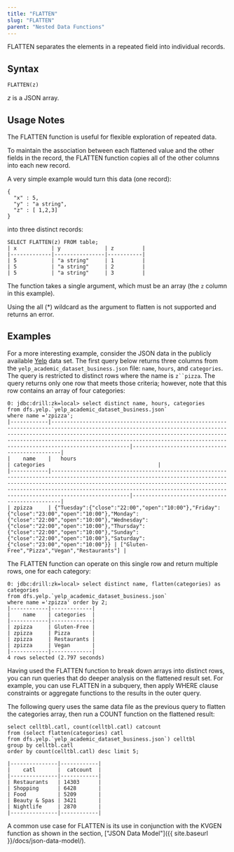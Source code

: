 ```yaml
---
title: "FLATTEN"
slug: "FLATTEN"
parent: "Nested Data Functions"
---
```

FLATTEN separates the elements in a repeated field into individual records.

## Syntax

    FLATTEN(z)

*z* is a JSON array.

## Usage Notes

The FLATTEN function is useful for flexible exploration of repeated data.

To maintain the association between each flattened value and the other fields in
the record, the FLATTEN function copies all of the other columns into each new record. 

A very simple example would turn this data (one record):

    {
      "x" : 5,
      "y" : "a string",
      "z" : [ 1,2,3]
    }

into three distinct records:

    SELECT FLATTEN(z) FROM table;
    | x           | y              | z         |
    |-------------|----------------|-----------|
    | 5           | "a string"     | 1         |
    | 5           | "a string"     | 2         |
    | 5           | "a string"     | 3         |

The function takes a single argument, which must be an array (the `z` column
in this example).

Using the all (*) wildcard as the argument to flatten is not supported and returns an error.

## Examples

For a more interesting example, consider the JSON data in the publicly
available [Yelp](https://www.yelp.com/dataset_challenge/dataset) data set. The
first query below returns three columns from the
`yelp_academic_dataset_business.json` file: `name`, `hours`, and `categories`.
The query is restricted to distinct rows where the name is `z``pizza`. The
query returns only one row that meets those criteria; however, note that this
row contains an array of four categories:

    0: jdbc:drill:zk=local> select distinct name, hours, categories 
    from dfs.yelp.`yelp_academic_dataset_business.json` 
    where name ='zpizza';
    |------------|-----------------------------------------------------------------------------------------------------------------------------------------------------------------------------------------------------------------------------------------------------------------------------------------------------------------|-----------------------------------------------|
    |    name    |   hours                                                                                                                                                                                                                                                                                                         | categories                                    |
    |------------|-----------------------------------------------------------------------------------------------------------------------------------------------------------------------------------------------------------------------------------------------------------------------------------------------------------------|-----------------------------------------------|
    | zpizza     | {"Tuesday":{"close":"22:00","open":"10:00"},"Friday":{"close":"23:00","open":"10:00"},"Monday":{"close":"22:00","open":"10:00"},"Wednesday":{"close":"22:00","open":"10:00"},"Thursday":{"close":"22:00","open":"10:00"},"Sunday":{"close":"22:00","open":"10:00"},"Saturday":{"close":"23:00","open":"10:00"}} | ["Gluten-Free","Pizza","Vegan","Restaurants"] |

The FLATTEN function can operate on this single row and return multiple rows,
one for each category:

    0: jdbc:drill:zk=local> select distinct name, flatten(categories) as categories 
    from dfs.yelp.`yelp_academic_dataset_business.json` 
    where name ='zpizza' order by 2;
    |------------|-------------|
    |    name    | categories  |
    |------------|-------------|
    | zpizza     | Gluten-Free |
    | zpizza     | Pizza       |
    | zpizza     | Restaurants |
    | zpizza     | Vegan       |
    |------------|-------------|
    4 rows selected (2.797 seconds)

Having used the FLATTEN function to break down arrays into distinct rows, you
can run queries that do deeper analysis on the flattened result set. For
example, you can use FLATTEN in a subquery, then apply WHERE clause
constraints or aggregate functions to the results in the outer query.

The following query uses the same data file as the previous query to flatten
the categories array, then run a COUNT function on the flattened result:

    select celltbl.catl, count(celltbl.catl) catcount 
    from (select flatten(categories) catl 
    from dfs.yelp.`yelp_academic_dataset_business.json`) celltbl 
    group by celltbl.catl 
    order by count(celltbl.catl) desc limit 5;
 
    |---------------|------------|
    |    catl       |  catcount  |
    |---------------|------------|
    | Restaurants   | 14303      |
    | Shopping      | 6428       |
    | Food          | 5209       |
    | Beauty & Spas | 3421       |
    | Nightlife     | 2870       |
    |---------------|------------|

A common use case for FLATTEN is its use in conjunction with the
KVGEN function as shown in the section, ["JSON Data Model"]({{ site.baseurl }}/docs/json-data-model/).

